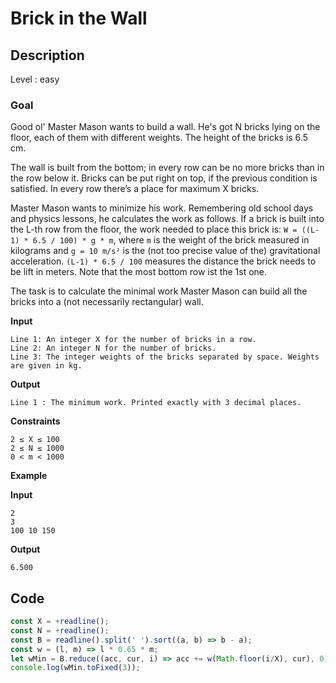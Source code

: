 # Brick in the Wall

## Description

Level : easy

### Goal

Good ol' Master Mason wants to build a wall. He's got N bricks lying on the floor, each of them with different weights. The height of the bricks is 6.5 cm.

The wall is built from the bottom; in every row can be no more bricks than in the row below it. Bricks can be put right on top, if the previous condition is satisfied. In every row there’s a place for maximum X bricks.

Master Mason wants to minimize his work. Remembering old school days and physics lessons, he calculates the work as follows. If a brick is built into the L-th row from the floor, the work needed to place this brick is: `W = ((L-1) * 6.5 / 100) * g * m`, where `m` is the weight of the brick measured in kilograms and `g = 10 m/s²` is the (not too precise value of the) gravitational acceleration. `(L-1) * 6.5 / 100` measures the distance the brick needs to be lift in meters. Note that the most bottom row ist the 1st one.

The task is to calculate the minimal work Master Mason can build all the bricks into a (not necessarily rectangular) wall.

**Input**
```
Line 1: An integer X for the number of bricks in a row.
Line 2: An integer N for the number of bricks.
Line 3: The integer weights of the bricks separated by space. Weights are given in kg.
```

**Output**
```
Line 1 : The minimum work. Printed exactly with 3 decimal places.
```

**Constraints**
```
2 ≤ X ≤ 100
2 ≤ N ≤ 1000
0 < m < 1000
```

**Example**

**Input**
```
2
3
100 10 150
```

**Output**
```
6.500
```

## Code

```js
const X = +readline();
const N = +readline();
const B = readline().split(' ').sort((a, b) => b - a);
const w = (l, m) => l * 0.65 * m;
let wMin = B.reduce((acc, cur, i) => acc += w(Math.floor(i/X), cur), 0);
console.log(wMin.toFixed(3));
```
